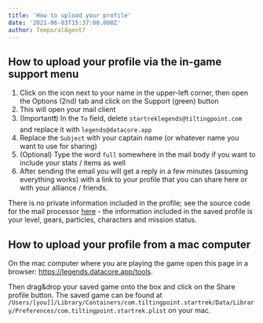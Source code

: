```yaml
---
title: 'How to upload your profile'
date: '2021-06-03T15:37:00.000Z'
author: TemporalAgent7
---
```


## How to upload your profile via the in-game support menu

1. Click on the icon next to your name in the upper-left corner, then open the Options (2nd) tab and click on the Support (green) button
2. This will open your mail client
3. (Important❗) In the `To` field, delete `startreklegends@tiltingpoint.com` and replace it with `legends@datacore.app`
4. Replace the `Subject` with your captain name (or whatever name you want to use for sharing)
5. (Optional) Type the word `full` somewhere in the mail body if you want to include your stats / items as well
6. After sending the email you will get a reply in a few minutes (assuming everything works) with a link to your profile that you can share here or with your alliance / friends.

There is no private information included in the profile; see the source code for the mail processor [here](https://github.com/TemporalAgent7/legends-mailbot) - the information included in the saved profile is your level, gears, particles, characters and mission status.

## How to upload your profile from a mac computer

On the mac computer where you are playing the game open this page in a browser: https://legends.datacore.app/tools.

Then drag&drop your saved game onto the box and click on the Share profile button. The saved game can be found at `/Users/[you]]/Library/Containers/com.tiltingpoint.startrek/Data/Library/Preferences/com.tiltingpoint.startrek.plist` on your mac.
